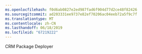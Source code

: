 ```yaml
---
ms.openlocfilehash: f0d6ab0827e2ed987fad6f904d77d2ce48f82426
ms.sourcegitcommit: ad203331ee9737e82ef70206ac04eeb72a5f9c7f
ms.translationtype: MT
ms.contentlocale: zh-CN
ms.lasthandoff: 06/18/2019
ms.locfileid: "67219222"
---
```

CRM Package Deployer